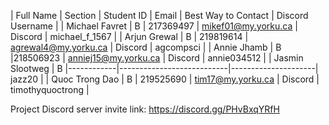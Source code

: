 | Full Name       | Section | Student ID | Email                     | Best Way to Contact | Discord Username |
| Michael Favret  | B       | 217369497  | mikef01@my.yorku.ca       | Discord             | michael_f_1567   |
| Arjun Grewal    | B       | 219819614  | agrewal4@my.yorku.ca      | Discord             | agcompsci        |
| Annie Jhamb     | B       |218506923   | anniej15@my.yorku.ca      | Discord              | annie034512      |
| Jasmin Slootweg | B       |------------|---------------------------|---------------------| jazz20           |
| Quoc Trong Dao  | B       | 219525690  | tim17@my.yorku.ca         | Discord             | timothyquoctrong |

Project Discord server invite link: https://discord.gg/PHvBxqYRfH
